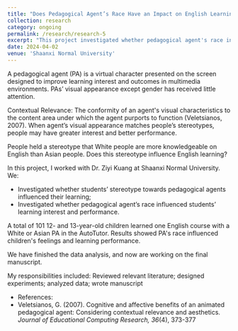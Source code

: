 ```yaml
---
title: "Does Pedagogical Agent’s Race Have an Impact on English Learning?"
collection: research
category: ongoing
permalink: /research/research-5
excerpt: "This project investigated whether pedagogical agent's race influence 12- and 13-year-old children's English learning."
date: 2024-04-02
venue: 'Shaanxi Normal University'
---
```


A pedagogical agent (PA) is a virtual character presented on the screen designed to improve learning interest and outcomes in multimedia environments. PAs’ visual appearance except gender has received little attention.

Contextual Relevance: The conformity of an agent's visual characteristics to the content area under which the agent purports to function (Veletsianos, 2007). When agent’s visual appearance matches people’s stereotypes, people may have greater interest and better performance.

People held a stereotype that White people are more knowledgeable on English than Asian people. Does this stereotype influence English learning?

In this project, I worked with Dr. Ziyi Kuang at Shaanxi Normal University. We:
- Investigated whether students’ stereotype towards pedagogical agents influenced their learning;
- Investigated whether pedagogical agent’s race influenced students’ learning interest and performance.

A total of 101 12- and 13-year-old children learned one English course with a White or Asian PA in the AutoTutor. Results showed PA's race influenced children's feelings and learning performance.

We have finished the data analysis, and now are working on the final manuscript.

My responsibilities included: Reviewed relevant literature; designed experiments; analyzed data; wrote manuscript

- References:
- Veletsianos, G. (2007). Cognitive and affective benefits of an animated pedagogical agent: Considering contextual relevance and aesthetics. <i>Journal of Educational Computing Research, 36</i>(4), 373-377
